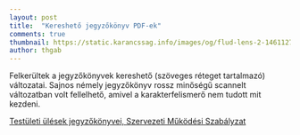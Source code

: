 ```yaml
---
layout: post
title:  "Kereshető jegyzőkönyv PDF-ek"
comments: true
thumbnail: https://static.karancssag.info/images/og/flud-lens-2-1461127.jpg
author: thgab
---
```


Felkerültek a jegyzőkönyvek kereshető (szöveges réteget tartalmazó) változatai.
Sajnos némely jegyzőkönyv rossz minőségű scannelt változatban volt fellelhető, amivel a karakterfelismerő nem tudott mit kezdeni.

[Testületi ülések jegyzőkönyvei, Szervezeti Működési Szabályzat][1]

[1]:/download/jegyzokonyvek
